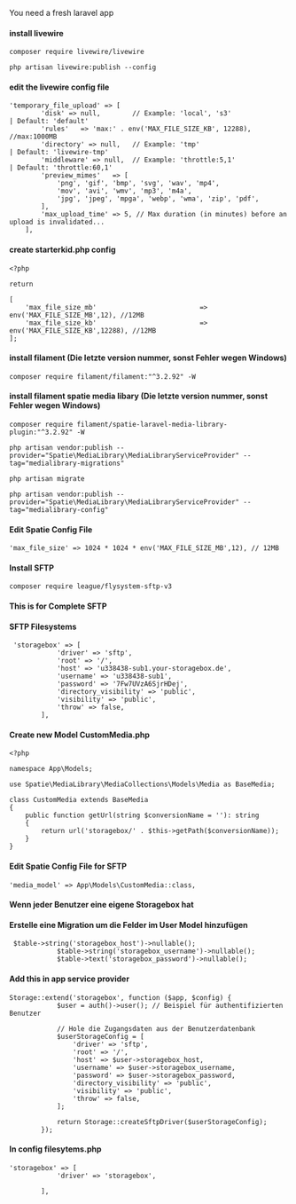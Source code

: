 You need a fresh laravel app

#### install livewire

```shell
composer require livewire/livewire
```

```shell
php artisan livewire:publish --config
```

#### edit the livewire config file

```shell
'temporary_file_upload' => [
        'disk' => null,        // Example: 'local', 's3'              | Default: 'default'
        'rules'   => 'max:' . env('MAX_FILE_SIZE_KB', 12288),  //max:1000MB
        'directory' => null,   // Example: 'tmp'                      | Default: 'livewire-tmp'
        'middleware' => null,  // Example: 'throttle:5,1'             | Default: 'throttle:60,1'
        'preview_mimes'   => [
            'png', 'gif', 'bmp', 'svg', 'wav', 'mp4',
            'mov', 'avi', 'wmv', 'mp3', 'm4a',
            'jpg', 'jpeg', 'mpga', 'webp', 'wma', 'zip', 'pdf',
        ],
        'max_upload_time' => 5, // Max duration (in minutes) before an upload is invalidated...
    ],
```

#### create starterkid.php config
```shell
<?php

return

[
    'max_file_size_mb'                          => env('MAX_FILE_SIZE_MB',12), //12MB
    'max_file_size_kb'                          => env('MAX_FILE_SIZE_KB',12288), //12MB
];
```

#### install filament (Die letzte version nummer, sonst Fehler wegen Windows)
```shell
composer require filament/filament:"^3.2.92" -W
```

#### install filament spatie media libary (Die letzte version nummer, sonst Fehler wegen Windows)
```shell
composer require filament/spatie-laravel-media-library-plugin:"^3.2.92" -W
```

```shell
php artisan vendor:publish --provider="Spatie\MediaLibrary\MediaLibraryServiceProvider" --tag="medialibrary-migrations"
```

```shell
php artisan migrate
```

```shell
php artisan vendor:publish --provider="Spatie\MediaLibrary\MediaLibraryServiceProvider" --tag="medialibrary-config"
```

#### Edit Spatie Config File
```shell
'max_file_size' => 1024 * 1024 * env('MAX_FILE_SIZE_MB',12), // 12MB
```

#### Install SFTP
```shell
composer require league/flysystem-sftp-v3
```

#### This is for Complete SFTP
#### SFTP Filesystems
```shell
 'storagebox' => [
            'driver' => 'sftp',
            'root' => '/',
            'host' => 'u338438-sub1.your-storagebox.de',
            'username' => 'u338438-sub1',
            'password' => '7Fw7UVzA6SjrHDej',
            'directory_visibility' => 'public',
            'visibility' => 'public',
            'throw' => false,
        ],
```
#### Create new Model CustomMedia.php
```
<?php

namespace App\Models;

use Spatie\MediaLibrary\MediaCollections\Models\Media as BaseMedia;

class CustomMedia extends BaseMedia
{
    public function getUrl(string $conversionName = ''): string
    {
        return url('storagebox/' . $this->getPath($conversionName));
    }
}
```

#### Edit Spatie Config File for SFTP
```shell
'media_model' => App\Models\CustomMedia::class,
```

#### Wenn jeder Benutzer eine eigene Storagebox hat
#### Erstelle eine Migration um die Felder im User Model hinzufügen
```
 $table->string('storagebox_host')->nullable();
            $table->string('storagebox_username')->nullable();
            $table->text('storagebox_password')->nullable();
```
#### Add this in app service provider
```
Storage::extend('storagebox', function ($app, $config) {
            $user = auth()->user(); // Beispiel für authentifizierten Benutzer

            // Hole die Zugangsdaten aus der Benutzerdatenbank
            $userStorageConfig = [
                'driver' => 'sftp',
                'root' => '/',
                'host' => $user->storagebox_host,
                'username' => $user->storagebox_username,
                'password' => $user->storagebox_password,
                'directory_visibility' => 'public',
                'visibility' => 'public',
                'throw' => false,
            ];

            return Storage::createSftpDriver($userStorageConfig);
        });
```
#### In config filesytems.php
```
'storagebox' => [
            'driver' => 'storagebox',

        ],

```

